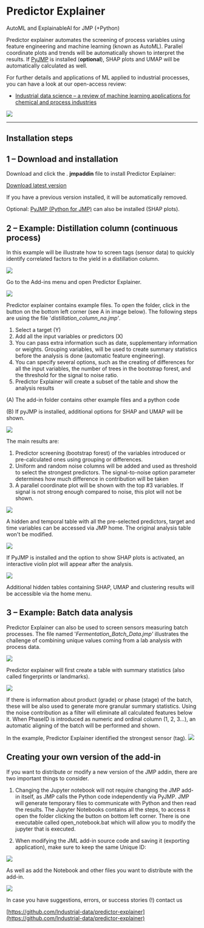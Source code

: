 # Predictor Explainer

AutoML and ExplainableAI for JMP (+Python)

Predictor explainer automates the screening of process variables using feature engineering and machine learning (known as AutoML). Parallel coordinate plots and trends will be automatically shown to interpret the results. If [PyJMP](https://github.com/industrial-data/pyJMP/) is installed (**optional**), SHAP plots and UMAP will be automatically calculated as well.

For further details and applications of ML applied to industrial processes, you can have a look at our open-access review:

* [Industrial data science – a review of machine learning applications for chemical and process industries](https://pubs.rsc.org/en/content/articlelanding/2022/re/d1re00541c)

![](/media/image1.png)



---

## Installation steps

## 1 – Download and installation

Download and click the . **jmpaddin** file to install Predictor Explainer:

[Download latest version](https://github.com/industrial-data/predictor-explainer/raw/main/Latest_PredictorExplainer.jmpaddin)

If you have a previous version installed, it will be automatically removed.

Optional: [PyJMP (Python for JMP)](https://github.com/industrial-data/pyjmp) can also be installed (SHAP plots).


## 2 – Example: Distillation column (continuous process)

In this example will be illustrate how to screen tags (sensor data) to quickly identify correlated factors to the yield in a distillation column.

![](/media/image2.png)

Go to the Add-ins menu and open Predictor Explainer.

![](/media/image3.png)

Predictor explainer contains example files. To open the folder, click in the button on the bottom left corner (see A in image below). The following steps are using the file '_distillation\_column\_na.jmp'_.

1. Select a target (Y)
2. Add all the input variables or predictors (X)
3. You can pass extra information such as date, supplementary information or weights. Grouping variables, will be used to create summary statistics before the analysis is done (automatic feature engineering).
4. You can specify several options, such as the creating of differences for all the input variables, the number of trees in the bootstrap forest, and the threshold for the signal to noise ratio.
5. Predictor Explainer will create a subset of the table and show the analysis results

(A) The add-in folder contains other example files and a python code

(B) If pyJMP is installed, additional options for SHAP and UMAP will be shown.

![](/media/image4.png)

The main results are:

1. Predictor screening (bootstrap forest) of the variables introduced or pre-calculated ones using grouping or differences.
2. Uniform and random noise columns will be added and used as threshold to select the strongest predictors. The signal-to-noise option parameter determines how much difference in contribution will be taken
3. A parallel coordinate plot will be shown with the top #3 variables. If signal is not strong enough compared to noise, this plot will not be shown.

![](/media/image5.png)

A hidden and temporal table with all the pre-selected predictors, target and time variables can be accessed via JMP home. The original analysis table won't be modified.

![](/media/image6.png)

If PyJMP is installed and the option to show SHAP plots is activated, an interactive violin plot will appear after the analysis.

![](/media/image7.png)

Additional hidden tables containing SHAP, UMAP and clustering results will be accessible via the home menu.

## 3 – Example: Batch data analysis

Predictor Explainer can also be used to screen sensors measuring batch processes. The file named '_Fermentation\_Batch\_Data.jmp'_ illustrates the challenge of combining unique values coming from a lab analysis with process data.

![](/media/image8.png)

Predictor explainer will first create a table with summary statistics (also called fingerprints or landmarks).

![](/media/image9.png)

If there is information about product (grade) or phase (stage) of the batch, these will be also used to generate more granular summary statistics. Using the noise contribution as a filter will eliminate all calculated features below it. When PhaseID is introduced as numeric and ordinal column (1, 2, 3…), an automatic aligning of the batch will be performed and shown.

In the example, Predictor Explainer identified the strongest sensor (tag). ![](/media/image10.png)

## Creating your own version of the add-in

If you want to distribute or modify a new version of the JMP addin, there are two important things to consider.

1. Changing the Jupyter notebook will not require changing the JMP add-in itself, as JMP calls the Python code independently via PyJMP. JMP will generate temporary files to communicate with Python and then read the results. The Jupyter Notebooks contains all the steps, to access it open the folder clicking the button on bottom left corner. There is one executable called open\_notebook.bat which will allow you to modify the jupyter that is executed.

1. When modifying the JML add-in source code and saving it (exporting application), make sure to keep the same Unique ID:

![](/media/image11.png)

As well as add the Notebook and other files you want to distribute with the add-in.

![](/media/image12.png)

In case you have suggestions, errors, or success stories (!) contact us

[https://github.com/Industrial-data/predictor-explainer](https://github.com/Industrial-data/predictor-explainer)
